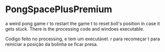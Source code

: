 # PongSpacePlusPremium
a weird pong game
r to restart the game
t to reset boll's position in case it gets stuck.
There is the processing code and windoes executable.


Codigo feito no processing, e tem um executável.
r para recomeçar 
t para reiniciar a posição da bolinha se ficar presa.
